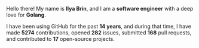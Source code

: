 Hello there! My name is **Ilya Brin**, and I am a **software engineer** with a deep love for **Golang**.

I have been using GitHub for the past **14 years**, and during that time, I have made **5274** contributions, opened **282** issues, submitted **168** pull requests, and contributed to **17** open-source projects.
